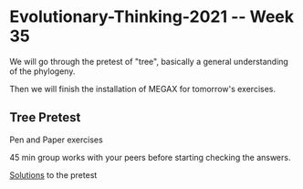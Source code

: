 # Evolutionary-Thinking-2021 -- Week 35

We will go through the pretest of "tree", basically a general understanding of the phylogeny.

Then we will finish the installation of MEGAX for tomorrow's exercises.

## Tree Pretest

Pen and Paper exercises

45 min group works with your peers before starting checking the answers.

[Solutions](https://docs.google.com/document/d/1gca29t0lDALeHBa5VoLKm_OJs6BO720adv7xBndXyA4/edit?usp=sharing) to the pretest
